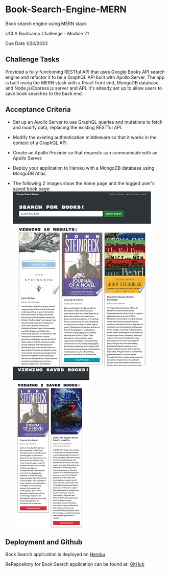 # Book-Search-Engine-MERN
Book search engine using MERN stack

UCLA Bootcamp Challenge  - Module 21

Due Date 1/24/2023

## Challenge Tasks

Provided a fully functioning RESTful API that uses Google Books API search engine and refactor it to be a GraphQL API built with Apollo Server. The app is built using the MERN stack with a React front end, MongoDB database, and Node.js/Express.js server and API. It's already set up to allow users to save book searches to the back end.

## Acceptance Criteria

- Set up an Apollo Server to use GraphQL queries and mutations to fetch and modify data, replacing the existing RESTful API.

- Modify the existing authentication middleware so that it works in the context of a GraphQL API.

- Create an Apollo Provider so that requests can communicate with an Apollo Server.

- Deploy your application to Heroku with a MongoDB database using MongoDB Atlas

- The following 2 images show the home page and the logged user's saved book page: ![sample application page](./Images/main.jpg)
![sample application user logged in page](./Images/savedBooks.jpg)

## Deployment and Github

Book Search application is deployed on [Heroku](https://secure-brook-72522.herokuapp.com)

ReRepository for Book Search application can be found at: [GitHub](https://github.com/Me-ross/Book-Search-Engine-MERN)
